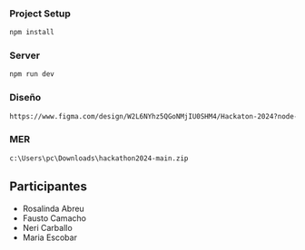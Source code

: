 ### Project Setup

```sh
npm install
```

### Server

```sh
npm run dev
```

### Diseño

```sh
https://www.figma.com/design/W2L6NYhz5QGoNMjIU0SHM4/Hackaton-2024?node-id=0-1&t=jO7hvNcEhNapZPW1-1
```

### MER
```sh
c:\Users\pc\Downloads\hackathon2024-main.zip
```
## Participantes

- Rosalinda Abreu
- Fausto Camacho
- Neri Carballo
- Maria Escobar
